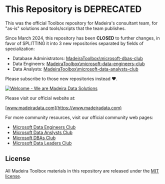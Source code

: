 # This Repository is DEPRECATED

This was the official Toolbox repository for Madeira's consultant team, for "as-is" solutions and tools/scripts that the team publishes.

Since March 2024, this repository has been **CLOSED** to further changes, in favor of SPLITTING it into 3 new repositories separated by fields of specialization:

- Database Administrators: [MadeiraToolbox\microsoft-dbas-club](https://github.com/MadeiraData/microsoft-dbas-club)
- Data Engineers: [MadeiraToolbox\microsoft-data-engineers-club](https://github.com/MadeiraData/microsoft-data-engineers-club)
- Data Analysts: [MadeiraToolbox\microsoft-data-analysts-club](https://github.com/MadeiraData/microsoft-data-analysts-club)

Please subscribe to those new repositories instead ♥.

[![Welcome - We are Madeira Data Solutions](banner_1024.png)](https://www.madeiradata.com)

Please visit our official website at:

[www.madeiradata.com](https://www.madeiradata.com)

For more community resources, visit our official community web pages:

- [Microsoft Data Engineers Club](https://www.madeiradata.com/engineerscommunity)
- [Microsoft Data Anslysts Club](https://www.madeiradata.com/analystscommunity)
- [Microsoft DBAs Club](https://www.madeiradata.com/microsoftdbasclub)
- [Microsoft Data Leaders Club](https://www.madeiradata.com/dataleaderscommunity)

## License

All Madeira Toolbox materials in this repository are released under the [MIT license](https://github.com/MadeiraData/MadeiraToolbox/blob/master/LICENSE).
